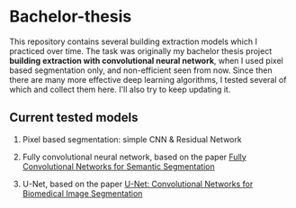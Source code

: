 # Bachelor-thesis

This repository contains several building extraction models which I practiced over time. The task was originally my bachelor thesis project **building extraction with convolutional neural network**, when I used pixel based segmentation only, and non-efficient seen from now. Since then there are many more effective deep learning algorithms, I tested several of which and collect them here. I'll also try to keep updating it.

## Current tested models

1. Pixel based segmentation: simple CNN & Residual Network

2. Fully convolutional neural network, based on the paper [Fully Convolutional Networks for Semantic Segmentation](https://www.cv-foundation.org/openaccess/content_cvpr_2015/html/Long_Fully_Convolutional_Networks_2015_CVPR_paper.html)

3. U-Net, based on the paper [U-Net: Convolutional Networks for Biomedical Image Segmentation](https://lmb.informatik.uni-freiburg.de/people/ronneber/u-net/)


